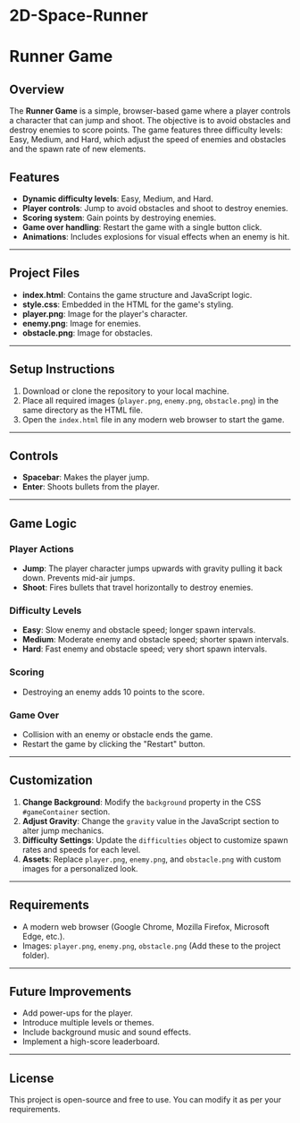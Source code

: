# 2D-Space-Runner
# Runner Game

## Overview
The **Runner Game** is a simple, browser-based game where a player controls a character that can jump and shoot. The objective is to avoid obstacles and destroy enemies to score points. The game features three difficulty levels: Easy, Medium, and Hard, which adjust the speed of enemies and obstacles and the spawn rate of new elements.

## Features
- **Dynamic difficulty levels**: Easy, Medium, and Hard.
- **Player controls**: Jump to avoid obstacles and shoot to destroy enemies.
- **Scoring system**: Gain points by destroying enemies.
- **Game over handling**: Restart the game with a single button click.
- **Animations**: Includes explosions for visual effects when an enemy is hit.

---

## Project Files
- **index.html**: Contains the game structure and JavaScript logic.
- **style.css**: Embedded in the HTML for the game's styling.
- **player.png**: Image for the player's character.
- **enemy.png**: Image for enemies.
- **obstacle.png**: Image for obstacles.

---

## Setup Instructions
1. Download or clone the repository to your local machine.
2. Place all required images (`player.png`, `enemy.png`, `obstacle.png`) in the same directory as the HTML file.
3. Open the `index.html` file in any modern web browser to start the game.

---

## Controls
- **Spacebar**: Makes the player jump.
- **Enter**: Shoots bullets from the player.

---

## Game Logic
### Player Actions
- **Jump**: The player character jumps upwards with gravity pulling it back down. Prevents mid-air jumps.
- **Shoot**: Fires bullets that travel horizontally to destroy enemies.

### Difficulty Levels
- **Easy**: Slow enemy and obstacle speed; longer spawn intervals.
- **Medium**: Moderate enemy and obstacle speed; shorter spawn intervals.
- **Hard**: Fast enemy and obstacle speed; very short spawn intervals.

### Scoring
- Destroying an enemy adds 10 points to the score.

### Game Over
- Collision with an enemy or obstacle ends the game.
- Restart the game by clicking the "Restart" button.

---

## Customization
1. **Change Background**: Modify the `background` property in the CSS `#gameContainer` section.
2. **Adjust Gravity**: Change the `gravity` value in the JavaScript section to alter jump mechanics.
3. **Difficulty Settings**: Update the `difficulties` object to customize spawn rates and speeds for each level.
4. **Assets**: Replace `player.png`, `enemy.png`, and `obstacle.png` with custom images for a personalized look.

---

## Requirements
- A modern web browser (Google Chrome, Mozilla Firefox, Microsoft Edge, etc.).
- Images: `player.png`, `enemy.png`, `obstacle.png` (Add these to the project folder).

---

## Future Improvements
- Add power-ups for the player.
- Introduce multiple levels or themes.
- Include background music and sound effects.
- Implement a high-score leaderboard.

---

## License
This project is open-source and free to use. You can modify it as per your requirements.
